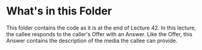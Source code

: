 # What's in this Folder

This folder contains the code as it is at the end of Lecture 42. In this lecture, the callee responds to the caller's Offer
with an Answer. Like the Offer, this Answer contains the description of the media the callee can provide.
